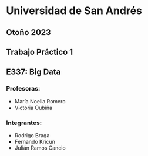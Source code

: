 # Universidad de San Andrés
## Otoño 2023
## Trabajo Práctico 1
## E337: Big Data
### Profesoras:
- María Noelia Romero
- Victoria Oubiña
### Integrantes:
- Rodrigo Braga
- Fernando Kricun
- Julián Ramos Cancio
